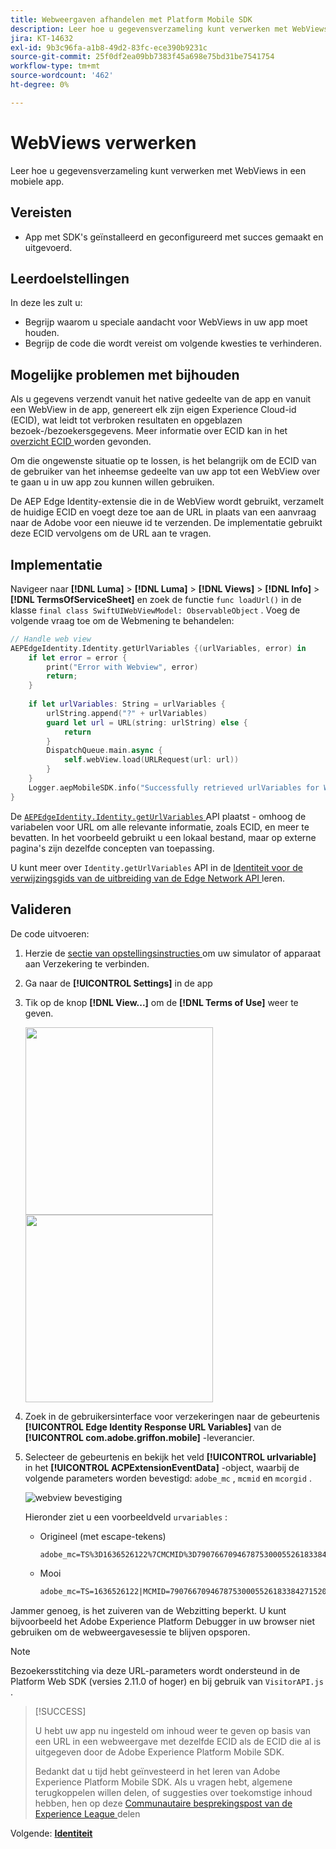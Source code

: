 ```yaml
---
title: Webweergaven afhandelen met Platform Mobile SDK
description: Leer hoe u gegevensverzameling kunt verwerken met WebViews in een mobiele app.
jira: KT-14632
exl-id: 9b3c96fa-a1b8-49d2-83fc-ece390b9231c
source-git-commit: 25f0df2ea09bb7383f45a698e75bd31be7541754
workflow-type: tm+mt
source-wordcount: '462'
ht-degree: 0%

---
```


# WebViews verwerken

Leer hoe u gegevensverzameling kunt verwerken met WebViews in een mobiele app.

## Vereisten

* App met SDK&#39;s geïnstalleerd en geconfigureerd met succes gemaakt en uitgevoerd.

## Leerdoelstellingen

In deze les zult u:

* Begrijp waarom u speciale aandacht voor WebViews in uw app moet houden.
* Begrijp de code die wordt vereist om volgende kwesties te verhinderen.

## Mogelijke problemen met bijhouden

Als u gegevens verzendt vanuit het native gedeelte van de app en vanuit een WebView in de app, genereert elk zijn eigen Experience Cloud-id (ECID), wat leidt tot verbroken resultaten en opgeblazen bezoek-/bezoekersgegevens. Meer informatie over ECID kan in het [ overzicht ECID ](https://experienceleague.adobe.com/docs/experience-platform/identity/ecid.html?lang=en) worden gevonden.

Om die ongewenste situatie op te lossen, is het belangrijk om de ECID van de gebruiker van het inheemse gedeelte van uw app tot een WebView over te gaan u in uw app zou kunnen willen gebruiken.

De AEP Edge Identity-extensie die in de WebView wordt gebruikt, verzamelt de huidige ECID en voegt deze toe aan de URL in plaats van een aanvraag naar de Adobe voor een nieuwe id te verzenden. De implementatie gebruikt deze ECID vervolgens om de URL aan te vragen.

## Implementatie

Navigeer naar **[!DNL Luma]** > **[!DNL Luma]** > **[!DNL Views]** > **[!DNL Info]** > **[!DNL TermsOfServiceSheet]** en zoek de functie `func loadUrl()` in de klasse `final class SwiftUIWebViewModel: ObservableObject` . Voeg de volgende vraag toe om de Webmening te behandelen:

```swift
// Handle web view
AEPEdgeIdentity.Identity.getUrlVariables {(urlVariables, error) in
    if let error = error {
        print("Error with Webview", error)
        return;
    }
    
    if let urlVariables: String = urlVariables {
        urlString.append("?" + urlVariables)
        guard let url = URL(string: urlString) else {
            return
        }
        DispatchQueue.main.async {
            self.webView.load(URLRequest(url: url))
        }
    }
    Logger.aepMobileSDK.info("Successfully retrieved urlVariables for WebView, final URL: \(urlString)")
}
```

De [`AEPEdgeIdentity.Identity.getUrlVariables` ](https://developer.adobe.com/client-sdks/documentation/identity-for-edge-network/api-reference/#geturlvariables) API plaatst - omhoog de variabelen voor URL om alle relevante informatie, zoals ECID, en meer te bevatten. In het voorbeeld gebruikt u een lokaal bestand, maar op externe pagina&#39;s zijn dezelfde concepten van toepassing.

U kunt meer over `Identity.getUrlVariables` API in de [ Identiteit voor de verwijzingsgids van de uitbreiding van de Edge Network API ](https://developer.adobe.com/client-sdks/documentation/identity-for-edge-network/api-reference/#geturlvariables) leren.

## Valideren

De code uitvoeren:

1. Herzie de [ sectie van opstellingsinstructies ](assurance.md#connecting-to-a-session) om uw simulator of apparaat aan Verzekering te verbinden.
1. Ga naar de **[!UICONTROL Settings]** in de app
1. Tik op de knop **[!DNL View...]** om de **[!DNL Terms of Use]** weer te geven.

   <img src="./assets/tou1.png" width="300" /> <img src="./assets/tou2.png" width="300" />

1. Zoek in de gebruikersinterface voor verzekeringen naar de gebeurtenis **[!UICONTROL Edge Identity Response URL Variables]** van de **[!UICONTROL com.adobe.griffon.mobile]** -leverancier.
1. Selecteer de gebeurtenis en bekijk het veld **[!UICONTROL urlvariable]** in het **[!UICONTROL ACPExtensionEventData]** -object, waarbij de volgende parameters worden bevestigd: `adobe_mc` , `mcmid` en `mcorgid` .

   ![ webview bevestiging ](assets/webview-validation.png)

   Hieronder ziet u een voorbeeldveld `urvariables` :

   * Origineel (met escape-tekens)

     ```html
     adobe_mc=TS%3D1636526122%7CMCMID%3D79076670946787530005526183384271520749%7CMCORGID%3D7ABB3E6A5A7491460A495D61%40AdobeOrg
     ```

   * Mooi

     ```html
     adobe_mc=TS=1636526122|MCMID=79076670946787530005526183384271520749|MCORGID=7ABB3E6A5A7491460A495D61@AdobeOrg
     ```

Jammer genoeg, is het zuiveren van de Webzitting beperkt. U kunt bijvoorbeeld het Adobe Experience Platform Debugger in uw browser niet gebruiken om de webweergavesessie te blijven opsporen.

>[!NOTE]
>
>Bezoekersstitching via deze URL-parameters wordt ondersteund in de Platform Web SDK (versies 2.11.0 of hoger) en bij gebruik van `VisitorAPI.js` .


>[!SUCCESS]
>
>U hebt uw app nu ingesteld om inhoud weer te geven op basis van een URL in een webweergave met dezelfde ECID als de ECID die al is uitgegeven door de Adobe Experience Platform Mobile SDK.
>
>Bedankt dat u tijd hebt geïnvesteerd in het leren van Adobe Experience Platform Mobile SDK. Als u vragen hebt, algemene terugkoppelen willen delen, of suggesties over toekomstige inhoud hebben, hen op deze [ Communautaire besprekingspost van de Experience League ](https://experienceleaguecommunities.adobe.com/t5/adobe-experience-platform-data/tutorial-discussion-implement-adobe-experience-cloud-in-mobile/td-p/443796) delen

Volgende: **[Identiteit](identity.md)**
